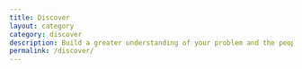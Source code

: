 ```yaml
---
title: Discover
layout: category
category: discover
description: Build a greater understanding of your problem and the people it impacts.
permalink: /discover/
---
```

